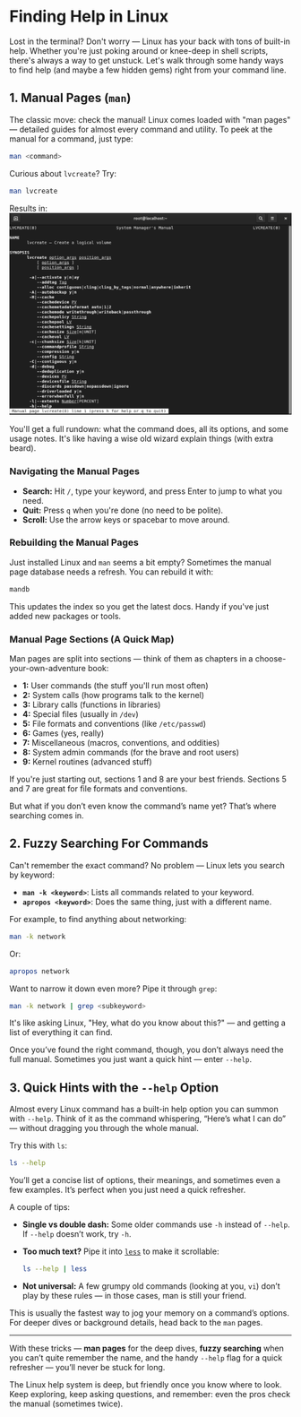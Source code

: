 # Finding Help in Linux

Lost in the terminal? Don't worry — Linux has your back with tons of
built-in help. Whether you're just poking around or knee-deep in shell
scripts, there's always a way to get unstuck. Let's walk through some
handy ways to find help (and maybe a few hidden gems) right from your
command line.

## 1. Manual Pages (`man`)

The classic move: check the manual! Linux comes loaded with "man pages"
— detailed guides for almost every command and utility. To peek at the
manual for a command, just type:

```bash
man <command>
```

Curious about `lvcreate`? Try:

```bash
man lvcreate
```

Results in:
![man lvcreate](../images/man_lvcreate.png)

You'll get a full rundown: what the command does, all its options, and
some usage notes. It's like having a wise old wizard explain things (with
extra beard).

### Navigating the Manual Pages

- **Search:** Hit `/`, type your keyword, and press Enter to jump to what
  you need.
- **Quit:** Press `q` when you're done (no need to be polite).
- **Scroll:** Use the arrow keys or spacebar to move around.

### Rebuilding the Manual Pages

Just installed Linux and `man` seems a bit empty? Sometimes the manual
page database needs a refresh. You can rebuild it with:

```bash
mandb
```

This updates the index so you get the latest docs. Handy if you've just
added new packages or tools.

### Manual Page Sections (A Quick Map)

Man pages are split into sections — think of them as chapters in a
choose-your-own-adventure book:

- **1:** User commands (the stuff you'll run most often)
- **2:** System calls (how programs talk to the kernel)
- **3:** Library calls (functions in libraries)
- **4:** Special files (usually in `/dev`)
- **5:** File formats and conventions (like `/etc/passwd`)
- **6:** Games (yes, really)
- **7:** Miscellaneous (macros, conventions, and oddities)
- **8:** System admin commands (for the brave and root users)
- **9:** Kernel routines (advanced stuff)

If you're just starting out, sections 1 and 8 are your best friends.
Sections 5 and 7 are great for file formats and conventions.

But what if you don’t even know the command’s name yet? That’s where
searching comes in.

## 2. Fuzzy Searching For Commands

Can't remember the exact command? No problem — Linux lets you search by
keyword:

- **`man -k <keyword>`**: Lists all commands related to your keyword.
- **`apropos <keyword>`**: Does the same thing, just with a different
  name.

For example, to find anything about networking:

```bash
man -k network
```

Or:

```bash
apropos network
```

Want to narrow it down even more? Pipe it through `grep`:

```bash
man -k network | grep <subkeyword>
```

It's like asking Linux, "Hey, what do you know about this?" — and getting
a list of everything it can find.

Once you’ve found the right command, though, you don’t always need the
full manual. Sometimes you just want a quick hint — enter `--help`.

## 3. Quick Hints with the `--help` Option

Almost every Linux command has a built-in help option you can summon with
`--help`. Think of it as the command whispering, “Here’s what I can do” —
without dragging you through the whole manual.

Try this with `ls`:

```bash
ls --help
```

You’ll get a concise list of options, their meanings, and sometimes even a
few examples. It’s perfect when you just need a quick refresher.

A couple of tips:

- **Single vs double dash:** Some older commands use `-h` instead of
`--help`. If `--help` doesn’t work, try `-h`.

- **Too much text?** Pipe it into [`less`](../basic_toolset/file_pagers.md#less) to make it scrollable:

    ```bash
    ls --help | less
    ```

- **Not universal:** A few grumpy old commands (looking at you, `vi`)
  don’t play by these rules — in those cases, man is still your friend.

This is usually the fastest way to jog your memory on a command’s
options. For deeper dives or background details, head back to the `man`
pages.

---

With these tricks — **man pages** for the deep dives, **fuzzy searching**
when you can’t quite remember the name, and the handy `--help` flag for a
quick refresher — you’ll never be stuck for long.

The Linux help system is deep, but friendly once you know where to look.
Keep exploring, keep asking questions, and remember: even the pros check
the manual (sometimes twice).